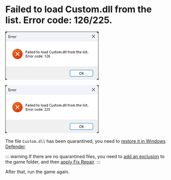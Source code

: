 # Failed to load Custom.dll from the list. Error code: 126/225.

![Custom.dll Error - 126](assets/errors/custom.dll-error-126.png)

![Custom.dll Error - 225](assets/errors/custom.dll-error-225.png)

The file `Custom.dll` has been quarantined, you need to [restore it in Windows Defender](restore-files.md).

::: warning If there are no quarantined files, you need to [add an exclusion](add-exclusion.md) to the game folder, and then [apply Fix Repair](fix-repair.md).
:::

After that, run the game again.